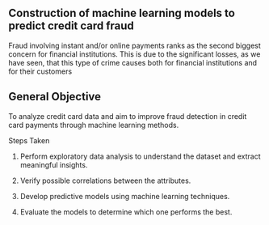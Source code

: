 ## Construction of machine learning models to predict credit card fraud

Fraud involving instant and/or online payments ranks as the second biggest concern for financial institutions. This is due to the significant losses, as we have seen, that this type of crime causes both for financial institutions and for their customers

## General Objective
To analyze credit card data and aim to improve fraud detection in credit card payments through machine learning methods.

Steps Taken
1. Perform exploratory data analysis to understand the dataset and 
extract meaningful insights.

2. Verify possible correlations between the attributes.

3. Develop predictive models using machine learning techniques.

4. Evaluate the models to determine which one performs the best.


